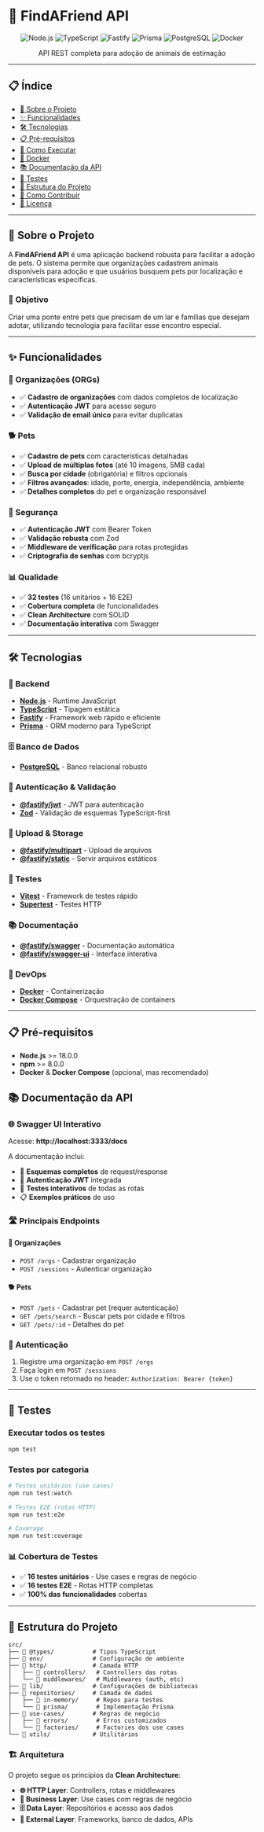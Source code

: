 # 🐾 FindAFriend API

<div align="center">
  <img src="https://img.shields.io/badge/Node.js-339933?style=for-the-badge&logo=nodedotjs&logoColor=white" alt="Node.js" />
  <img src="https://img.shields.io/badge/TypeScript-007ACC?style=for-the-badge&logo=typescript&logoColor=white" alt="TypeScript" />
  <img src="https://img.shields.io/badge/Fastify-000000?style=for-the-badge&logo=fastify&logoColor=white" alt="Fastify" />
  <img src="https://img.shields.io/badge/Prisma-3982CE?style=for-the-badge&logo=Prisma&logoColor=white" alt="Prisma" />
  <img src="https://img.shields.io/badge/PostgreSQL-316192?style=for-the-badge&logo=postgresql&logoColor=white" alt="PostgreSQL" />
  <img src="https://img.shields.io/badge/Docker-2496ED?style=for-the-badge&logo=docker&logoColor=white" alt="Docker" />
</div>

<div align="center">
  <p>API REST completa para adoção de animais de estimação</p>
</div>

---

## 📋 Índice

- [📖 Sobre o Projeto](#-sobre-o-projeto)
- [✨ Funcionalidades](#-funcionalidades)
- [🛠️ Tecnologias](#️-tecnologias)
- [📋 Pré-requisitos](#-pré-requisitos)
- [🚀 Como Executar](#-como-executar)
- [🐳 Docker](#-docker)
- [📚 Documentação da API](#-documentação-da-api)
- [🧪 Testes](#-testes)
- [📁 Estrutura do Projeto](#-estrutura-do-projeto)
- [🤝 Como Contribuir](#-como-contribuir)
- [📄 Licença](#-licença)

---

## 📖 Sobre o Projeto

A **FindAFriend API** é uma aplicação backend robusta para facilitar a adoção de pets. O sistema permite que organizações cadastrem animais disponíveis para adoção e que usuários busquem pets por localização e características específicas.

### 🎯 Objetivo

Criar uma ponte entre pets que precisam de um lar e famílias que desejam adotar, utilizando tecnologia para facilitar esse encontro especial.

---

## ✨ Funcionalidades

### 🏢 Organizações (ORGs)
- ✅ **Cadastro de organizações** com dados completos de localização
- ✅ **Autenticação JWT** para acesso seguro
- ✅ **Validação de email único** para evitar duplicatas

### 🐕 Pets
- ✅ **Cadastro de pets** com características detalhadas
- ✅ **Upload de múltiplas fotos** (até 10 imagens, 5MB cada)
- ✅ **Busca por cidade** (obrigatória) e filtros opcionais
- ✅ **Filtros avançados**: idade, porte, energia, independência, ambiente
- ✅ **Detalhes completos** do pet e organização responsável

### 🔐 Segurança
- ✅ **Autenticação JWT** com Bearer Token
- ✅ **Validação robusta** com Zod
- ✅ **Middleware de verificação** para rotas protegidas
- ✅ **Criptografia de senhas** com bcryptjs

### 📊 Qualidade
- ✅ **32 testes** (16 unitários + 16 E2E)
- ✅ **Cobertura completa** de funcionalidades
- ✅ **Clean Architecture** com SOLID
- ✅ **Documentação interativa** com Swagger

---

## 🛠️ Tecnologias

### 🔧 Backend
- **[Node.js](https://nodejs.org/)** - Runtime JavaScript
- **[TypeScript](https://www.typescriptlang.org/)** - Tipagem estática
- **[Fastify](https://www.fastify.io/)** - Framework web rápido e eficiente
- **[Prisma](https://www.prisma.io/)** - ORM moderno para TypeScript

### 🗄️ Banco de Dados
- **[PostgreSQL](https://www.postgresql.org/)** - Banco relacional robusto

### 🔐 Autenticação & Validação
- **[@fastify/jwt](https://github.com/fastify/fastify-jwt)** - JWT para autenticação
- **[Zod](https://zod.dev/)** - Validação de esquemas TypeScript-first

### 📁 Upload & Storage
- **[@fastify/multipart](https://github.com/fastify/fastify-multipart)** - Upload de arquivos
- **[@fastify/static](https://github.com/fastify/fastify-static)** - Servir arquivos estáticos

### 🧪 Testes
- **[Vitest](https://vitest.dev/)** - Framework de testes rápido
- **[Supertest](https://github.com/visionmedia/supertest)** - Testes HTTP

### 📚 Documentação
- **[@fastify/swagger](https://github.com/fastify/fastify-swagger)** - Documentação automática
- **[@fastify/swagger-ui](https://github.com/fastify/fastify-swagger-ui)** - Interface interativa

### 🐳 DevOps
- **[Docker](https://www.docker.com/)** - Containerização
- **[Docker Compose](https://docs.docker.com/compose/)** - Orquestração de containers

---

## 📋 Pré-requisitos

- **Node.js** >= 18.0.0
- **npm** >= 8.0.0
- **Docker** & **Docker Compose** (opcional, mas recomendado)



## 📚 Documentação da API

### 🌐 Swagger UI Interativo
Acesse: **http://localhost:3333/docs**

A documentação inclui:
- 📝 **Esquemas completos** de request/response
- 🔐 **Autenticação JWT** integrada
- 🧪 **Testes interativos** de todas as rotas
- 📋 **Exemplos práticos** de uso

### 🛣️ Principais Endpoints

#### 🏢 Organizações
- `POST /orgs` - Cadastrar organização
- `POST /sessions` - Autenticar organização

#### 🐕 Pets
- `POST /pets` - Cadastrar pet (requer autenticação)
- `GET /pets/search` - Buscar pets por cidade e filtros
- `GET /pets/:id` - Detalhes do pet

### 🔑 Autenticação
1. Registre uma organização em `POST /orgs`
2. Faça login em `POST /sessions`
3. Use o token retornado no header: `Authorization: Bearer {token}`

---

## 🧪 Testes

### Executar todos os testes
```bash
npm test
```

### Testes por categoria
```bash
# Testes unitários (use cases)
npm run test:watch

# Testes E2E (rotas HTTP)
npm run test:e2e

# Coverage
npm run test:coverage
```

### 📊 Cobertura de Testes
- ✅ **16 testes unitários** - Use cases e regras de negócio
- ✅ **16 testes E2E** - Rotas HTTP completas
- ✅ **100% das funcionalidades** cobertas

---

## 📁 Estrutura do Projeto

```
src/
├── 📁 @types/           # Tipos TypeScript
├── 📁 env/              # Configuração de ambiente
├── 📁 http/             # Camada HTTP
│   ├── 📁 controllers/   # Controllers das rotas
│   └── 📁 middlewares/   # Middlewares (auth, etc)
├── 📁 lib/              # Configurações de bibliotecas
├── 📁 repositories/     # Camada de dados
│   ├── 📁 in-memory/     # Repos para testes
│   └── 📁 prisma/        # Implementação Prisma
├── 📁 use-cases/        # Regras de negócio
│   ├── 📁 errors/        # Erros customizados
│   └── 📁 factories/     # Factories dos use cases
└── 📁 utils/            # Utilitários
```

### 🏗️ Arquitetura

O projeto segue os princípios da **Clean Architecture**:

- **🌐 HTTP Layer**: Controllers, rotas e middlewares
- **💼 Business Layer**: Use cases com regras de negócio
- **🗄️ Data Layer**: Repositórios e acesso aos dados
- **🔧 External Layer**: Frameworks, banco de dados, APIs
